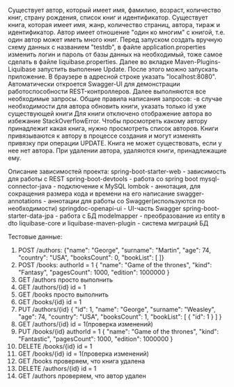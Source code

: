 Существует автор, который имеет имя, фамилию, возраст, количество книг, страну рождения, список книг и идентификатор.
Существует книга, которая имеет имя, жанр, количество страниц, автора, тираж и идентификатор.
Автор имеет отношение "один ко многим" с книгой, т.е. один автор может иметь много книг.
Перед запуском создать вручную схему данных с названием "testdb", в файле application.properties изменить логин и пароль 
от базы данных на необходимый, тоже самое сделать в файле liquibase.properties. 
Далее во вкладке Maven-Plugins-Liquibase запустить выполение Update.
После этого можно запускать приложение.
В браузере в адресной строке указать "localhost:8080".
Автоматически откроется Swagger-UI для демонстрации работоспособности REST-контроллеров.
Далее выполняются все необходимые запросы.
Общие правила написания запросов:
-в случае необходимости для автора обновить книги, указать только id уже существующей книги
Для книги отключено отображение автора во избежание StackOverflowError. Чтобы просмотреть какому автору принадлежит какая книга,
нужно просмотреть список авторов. Книги привязываются к автору в процессе создания и могут изменять привязку при операции UPDATE.
Книга не может существовать, если у нее нет автора. При удалении автора, удаляются книги, принадлежащие ему.

Описание зависимостей проекта:
spring-boot-starter-web - зависимость для работы c REST
spring-boot-devtools - работа со spring boot
mysql-connector-java - подключение к MySQL
lombok - аннотация, для сокращения размера кода и времени на его написание
swagger-annotations - аннотации для работы со Swagger(используются по необходимости)
springdoc-openapi-ui - UI-часть Swagger
spring-boot-starter-data-jpa - работа с БД
modelmapper - преобразование из entity в dto
liquibase-core и liquibase-maven-plugin - система миграций БД

Тестовые данные:
1. POST /authors:   {"name": "George",
                    "surname": "Martin",
                    "age": 74,
                    "country": "USA",
                    "booksCount": 0,
                    "bookList": [
                    ]}
2. POST /books:   authorId = 1 
                 {
                 "name": "Game of the thrones",
                 "kind": "Fantasy",
                 "pagesCount": 1000,
                 "edition": 1000000
                 }
3. GET /authors  просто выполнить
4. GET /authors/{id}  id = 1
5. GET /books    просто выполнить
6. GET /books/{id}    id = 1
7. PUT /authors/{id}     {
                           "id": 1,
                           "name": "George",
                           "surname": "Weasley",
                           "age": 74,
                           "country": "USA",
                           "booksCount": 1,
                           "bookList": [
                           {
                           "id": 1
                           }
                           ]
                          }
8. GET /authors/{id}    id = 1(проверка изменений)
9. PUT /books/{id}      authorId = 1
                        {
                          "name": "Game of the thrones",
                          "kind": "Fantastic",
                          "pagesCount": 1000,
                          "edition": 1000000
                        }
10. DELETE /books/{id}   id = 1
11. GET /books/{id}      id = 1(проверка изменений)
12. GET /books          проверяем, что книга удалена
13. DELETE /authors/{id}   id = 1
14. GET /authors         проверяем, что автор удален 